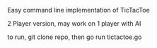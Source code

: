 Easy command line implementation of TicTacToe

2 Player version, may work on 1 player with AI

to run, git clone repo, then go run tictactoe.go